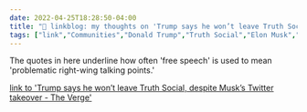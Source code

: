 ```yaml
---
date: 2022-04-25T18:28:50-04:00
title: "🔗 linkblog: my thoughts on 'Trump says he won’t leave Truth Social, despite Musk’s Twitter takeover - The Verge'"
tags: ["link","Communities","Donald Trump","Truth Social","Elon Musk","Twitter","free speech","content moderation"]
---
```

The quotes in here underline how often 'free speech' is used to mean 'problematic right-wing talking points.'
 
[link to 'Trump says he won’t leave Truth Social, despite Musk’s Twitter takeover - The Verge'](https://www.theverge.com/2022/4/25/23041703/trump-truth-social-twitter-elon-musk-free-speech-platform)
